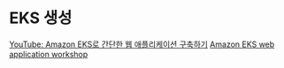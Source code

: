 # EKS 생성

[YouTube: Amazon EKS로 간단한 웹 애플리케이션 구축하기](https://www.youtube.com/watch?v=kb6s0Tmp2CA)
[Amazon EKS web application workshop](https://catalog.us-east-1.prod.workshops.aws/workshops/9c0aa9ab-90a9-44a6-abe1-8dff360ae428/ko-KR)